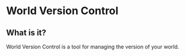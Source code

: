 # World Version Control

## What is it?

World Version Control is a tool for managing the version of your world. 